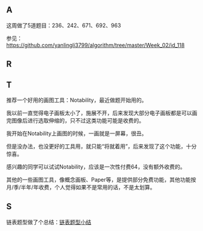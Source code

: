 

## A

这周做了5道题目：236、242、671、692、963

参见：https://github.com/yanlingli3799/algorithm/tree/master/Week_02/id_118


## R


## T

推荐一个好用的画图工具：Notability，最近做题开始用的。

我以前一直觉得电子画板太小了，施展不开，后来发现大部分电子画板都是可以画完图像后进行选取伸缩的，只不过这类功能可能是收费的。

我开始在Notability上画图的时候，一画就是一屏幕，很丑。

但是没办法，也没更好的工具用，就只能“将就着用”，后来发现了这个功能，十分惊喜。

感兴趣的同学可以试试Notability，应该是一次性付费64，没有额外收费的。

其他的一些画图工具，像概念画板、Paper等，是提供部分免费功能，其他功能按月/季/半年/年收费，个人觉得如果不是常用的话，不是太划算。


## S

链表题型做了个总结：[链表题型小结](https://www.jianshu.com/p/c62b78b797b2)


